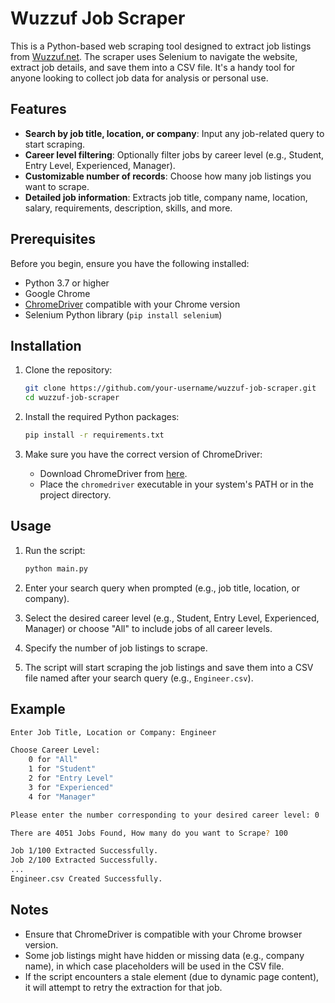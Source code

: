 # Wuzzuf Job Scraper

This is a Python-based web scraping tool designed to extract job listings from [Wuzzuf.net](https://wuzzuf.net). The scraper uses Selenium to navigate the website, extract job details, and save them into a CSV file. It's a handy tool for anyone looking to collect job data for analysis or personal use.

## Features

- **Search by job title, location, or company**: Input any job-related query to start scraping.
- **Career level filtering**: Optionally filter jobs by career level (e.g., Student, Entry Level, Experienced, Manager).
- **Customizable number of records**: Choose how many job listings you want to scrape.
- **Detailed job information**: Extracts job title, company name, location, salary, requirements, description, skills, and more.

## Prerequisites

Before you begin, ensure you have the following installed:

- Python 3.7 or higher
- Google Chrome
- [ChromeDriver](https://sites.google.com/a/chromium.org/chromedriver/downloads) compatible with your Chrome version
- Selenium Python library (`pip install selenium`)

## Installation

1. Clone the repository:

    ```bash
    git clone https://github.com/your-username/wuzzuf-job-scraper.git
    cd wuzzuf-job-scraper
    ```

2. Install the required Python packages:

    ```bash
    pip install -r requirements.txt
    ```

3. Make sure you have the correct version of ChromeDriver:

    - Download ChromeDriver from [here](https://sites.google.com/a/chromium.org/chromedriver/downloads).
    - Place the `chromedriver` executable in your system's PATH or in the project directory.

## Usage

1. Run the script:

    ```bash
    python main.py
    ```

2. Enter your search query when prompted (e.g., job title, location, or company).

3. Select the desired career level (e.g., Student, Entry Level, Experienced, Manager) or choose "All" to include jobs of all career levels.

4. Specify the number of job listings to scrape.

5. The script will start scraping the job listings and save them into a CSV file named after your search query (e.g., `Engineer.csv`).

## Example

```bash
Enter Job Title, Location or Company: Engineer

Choose Career Level: 
    0 for "All"
    1 for "Student"
    2 for "Entry Level"
    3 for "Experienced"
    4 for "Manager"

Please enter the number corresponding to your desired career level: 0

There are 4051 Jobs Found, How many do you want to Scrape? 100

Job 1/100 Extracted Successfully.
Job 2/100 Extracted Successfully.
...
Engineer.csv Created Successfully.
```
## Notes

- Ensure that ChromeDriver is compatible with your Chrome browser version.
- Some job listings might have hidden or missing data (e.g., company name), in which case placeholders will be used in the CSV file.
- If the script encounters a stale element (due to dynamic page content), it will attempt to retry the extraction for that job.
